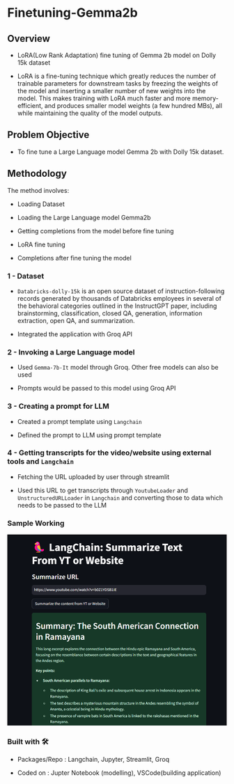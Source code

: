 # Finetuning-Gemma2b

## Overview
- LoRA(Low Rank Adaptation) fine tuning of Gemma 2b model on Dolly 15k dataset

- LoRA is a fine-tuning technique which greatly reduces the number of trainable parameters for downstream tasks by freezing the weights of the model and inserting a smaller number of new weights into the model. This makes training with LoRA much faster and more memory-efficient, and produces smaller model weights (a few hundred MBs), all while maintaining the quality of the model outputs.


## Problem Objective
- To fine tune a Large Language model Gemma 2b with Dolly 15k dataset.

## Methodology

The method involves:
- Loading Dataset

- Loading the Large Language model Gemma2b

- Getting completions from the model before fine tuning

- LoRA fine tuning

- Completions after fine tuning the model

### 1 - Dataset
- `Databricks-dolly-15k` is an open source dataset of instruction-following records generated by thousands of Databricks employees in several of the behavioral categories outlined in the InstructGPT paper, including brainstorming, classification, closed QA, generation, information extraction, open QA, and summarization.

- Integrated the application with Groq API

### 2 - Invoking a Large Language model
- Used `Gemma-7b-It` model through Groq. Other free models can also be used

- Prompts would be passed to this model using Groq API

### 3 - Creating a prompt for LLM
- Created a prompt template using `Langchain`

- Defined the prompt to LLM using prompt template

### 4 - Getting transcripts for the video/website using external tools and `Langchain`
- Fetching the URL uploaded by user through streamlit

- Used this URL to get transcripts through `YoutubeLoader` and `UnstructuredURLLoader` in `Langchain` and converting those to data which needs to be passed to the LLM


### Sample Working

![Demo](https://github.com/Pratik872/Youtube-Video-Summarizer/blob/main/readme%20resources/app%20sample.png)


### Built with 🛠️
- Packages/Repo : Langchain, Jupyter, Streamlit, Groq

- Coded on : Jupter Notebook (modelling), VSCode(building application)

